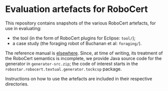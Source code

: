 # Evaluation artefacts for RoboCert

This repository contains snapshots of the various RoboCert artefacts,
for use in evaluating:

- the tool (in the form of RoboCert plugins for Eclipse: `tool/`);
- a case study (the foraging robot of Buchanan et al: `foraging/`).

The reference manual is
[elsewhere](http://robostar.cs.york.ac.uk/publications/reports/robocert.pdf).
Since, at time of writing, its treatment of the RoboCert semantics is
incomplete, we provide Java source code for the generator in
`generator-src.zip`; the code of interest starts in the
`robostar.robocert.textual.generator.tockcsp` package.

Instructions on how to use the artefacts are included in their
respective directories.
